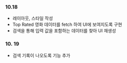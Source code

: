 ### 10.18

- 레이아웃, 스타일 작성
- Top Rated 영화 데이터를 fetch 하여 UI에 보여지도록 구현
- 검색을 통해 입력 값을 포함하는 데이터를 찾아 UI 재생성

### 10. 19

- 검색 기록이 나오도록 기능 추가
